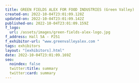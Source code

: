 ```yaml
---
title: GREEN FIELDS ALEX FOR FOOD INDUSTRIES (Green Valley)
created-on: 2022-10-04T23:01:09.128Z
updated-on: 2022-10-04T23:01:09.142Z
published-on: 2022-10-04T23:01:09.159Z
f_logo:
  url: /assets/images/green-fields-alex-logo.jpg
f_address: Hall 5A - P251
f_exhibitor-url: "www.greenvalleyalex.com "
tags: exhibitors
layout: "[exhibitors].html"
date: 2022-10-04T23:01:09.169Z
seo:
  noindex: false
  twitter:title: summary
  twitter:card: summary
---
```

